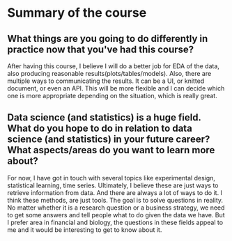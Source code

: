 # Summary of the course

## What things are you going to do differently in practice now that you've had this course?  

After having this course, I believe I will do a better job for EDA of the data, also producing reasonable results(plots/tables/models). Also, there are multiple ways to communicating the results. It can be a UI, or knitted document, or even an API. This will be more flexible and I can decide which one is more appropriate depending on the situation, which is really great.  

## Data science (and statistics) is a huge field. What do you hope to do in relation to data science (and statistics) in your future career? What aspects/areas do you want to learn more about?  
For now, I have got in touch with several topics like experimental design, statistical learning, time series. Ultimately, I believe these are just ways to retrieve information from data. And there are always a lot of ways to do it. I think these methods, are just tools. The goal is to solve questions in reality. No matter whether it is a research question or a business strategy, we need to get some answers and tell people what to do given the data we have. But I prefer area in financial and biology, the questions in these fields appeal to me and it would be interesting to get to know about it.    
